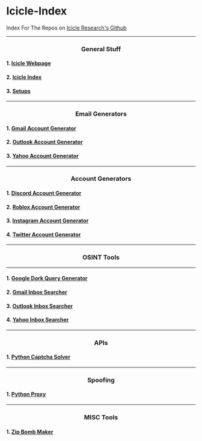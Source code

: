 # Icicle-Index

Index For The Repos on [Icicle Research's Github](https://github.com/Icicle-Research)

---

<div align="center">

### General Stuff

</div>

#### 1. [Icicle Webpage](https://github.com/Icicle-Research/Icicle-Research)
#### 2. [Icicle Index](https://github.com/Icicle-Research/Icicle-Index)
#### 3. [Setups](https://github.com/Icicle-Research/Setups)



<div align="center">

---
### Email Generators

</div>

#### 1. [Gmail Account Generator](https://github.com/Icicle-Research/gmail_gen)
#### 2. [Outlook Account Generator](https://github.com/Icicle-Research/outlook_gen)
#### 3. [Yahoo Account Generator](https://github.com/Icicle-Research/yahooacc_gen)

<div align="center">

---
### Account Generators

</div>


#### 1. [Discord Account Generator](https://github.com/Icicle-Research/discordacc_gen)
#### 2. [Roblox Account Generator](https://github.com/Icicle-Research/robloxacc_gen)
#### 3. [Instagram Account Generator](https://github.com/Icicle-Research/instaacc_gen)
#### 4. [Twitter Account Generator](https://github.com/Icicle-Research/twitteracc_gen)


<div align="center">

---
### OSINT Tools

</div>

---
#### 1. [Google Dork Query Generator](https://github.com/Icicle-Research/gdork_query_generator)
#### 2. [Gmail Inbox Searcher](https://github.com/Icicle-Research/gmail_deepsearch)
#### 3. [Outlook Inbox Searcher](https://github.com/Icicle-Research/outlook_deepsearch)
#### 4. [Yahoo Inbox Searcher](https://github.com/Icicle-Research/yahoo_deepsearch)

<div align="center">

---
### APIs

</div>

#### 1. [Python Captcha Solver](https://github.com/Icicle-Research/python_captcha_bypass)


<div align="center">

---
### Spoofing

</div>

#### 1. [Python Proxy](https://github.com/Icicle-Research/python_proxy)


<div align="center">

---
### MISC Tools

</div>

#### 1. [Zip Bomb Maker](https://github.com/Icicle-Research/zipLoader)

